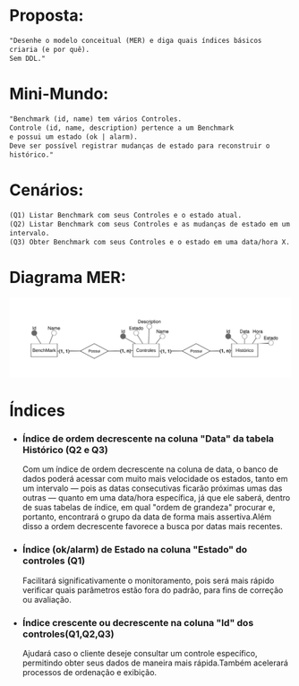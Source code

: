 
# Proposta:
    "Desenhe o modelo conceitual (MER) e diga quais índices básicos criaria (e por quê).
    Sem DDL."
# Mini-Mundo:
    "Benchmark (id, name) tem vários Controles.
    Controle (id, name, description) pertence a um Benchmark
    e possui um estado (ok | alarm).
    Deve ser possível registrar mudanças de estado para reconstruir o histórico."
# Cenários:
    (Q1) Listar Benchmark com seus Controles e o estado atual.
    (Q2) Listar Benchmark com seus Controles e as mudanças de estado em um intervalo.
    (Q3) Obter Benchmark com seus Controles e o estado em uma data/hora X.

# Diagrama MER:
![Diagrama MER](DiagramaMER.png)


# Índices
* ### Índice de ordem decrescente na coluna "Data" da tabela Histórico (Q2 e Q3)
    Com um índice de ordem decrescente na coluna de data, o banco de dados poderá acessar com muito mais velocidade os estados, tanto em um intervalo — pois as datas consecutivas ficarão próximas umas das outras — quanto em uma data/hora específica, já que ele saberá, dentro de suas tabelas de índice, em qual "ordem de grandeza" procurar e, portanto, encontrará o grupo da data de forma mais assertiva.Além disso a ordem decrescente favorece a busca por datas mais recentes.
* ### Índice (ok/alarm) de Estado na coluna "Estado" do controles (Q1)
    Facilitará significativamente o monitoramento, pois será mais rápido verificar quais parâmetros estão fora do padrão, para fins de correção ou avaliação. 
* ### Índice crescente ou decrescente na coluna "Id" dos controles(Q1,Q2,Q3)
    Ajudará caso o cliente deseje consultar um controle específico, permitindo obter seus dados de maneira mais rápida.Também acelerará processos de ordenação e exibição.

